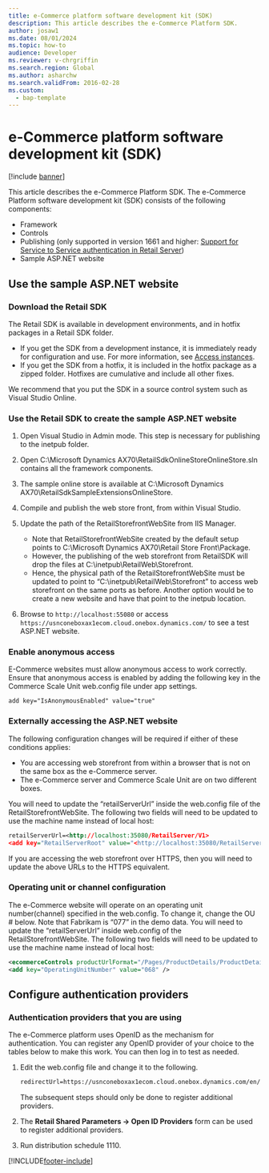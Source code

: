 ```yaml
---
title: e-Commerce platform software development kit (SDK)
description: This article describes the e-Commerce Platform SDK.
author: josaw1
ms.date: 08/01/2024
ms.topic: how-to
audience: Developer
ms.reviewer: v-chrgriffin
ms.search.region: Global
ms.author: asharchw
ms.search.validFrom: 2016-02-28
ms.custom: 
  - bap-template
---
```


#  e-Commerce platform software development kit (SDK)

[!include [banner](../includes/banner.md)]

This article describes the e-Commerce Platform SDK. The e-Commerce Platform software development kit (SDK) consists of the following components:

-   Framework
-   Controls
-   Publishing (only supported in version 1661 and higher: [Support for Service to Service authentication in Retail Server](https://community.dynamics.com/ax/b/axforretail/archive/2016/09/24/support-for-service-to-service-authentication-in-retail-server))
-   Sample ASP.NET website

## Use the sample ASP.NET website


### Download the Retail SDK

The Retail SDK is available in development environments, and in hotfix packages in a Retail SDK folder.

- If you get the SDK from a development instance, it is immediately ready for configuration and use. For more information, see [Access instances](../../fin-ops-core/dev-itpro/dev-tools/access-instances.md). 
- If you get the SDK from a hotfix, it is included in the hotfix package as a zipped folder. Hotfixes are cumulative and include all other fixes. 

We recommend that you put the SDK in a source control system such as Visual Studio Online.

### Use the Retail SDK to create the sample ASP.NET website
1.  Open Visual Studio in Admin mode. This step is necessary for publishing to the inetpub folder.
2.  Open C:\\Microsoft Dynamics AX70\\RetailSdkOnlineStoreOnlineStore.sln contains all the framework components.
3.  The sample online store is available at C:\\Microsoft Dynamics AX70\\RetailSdkSampleExtensionsOnlineStore.
4.  Compile and publish the web store front, from within Visual Studio.
5.  Update the path of the RetailStorefrontWebSite from IIS Manager.
    -  Note that RetailStorefrontWebSite created by the default setup points to C:\\Microsoft Dynamics AX70\\Retail Store Front\\Package.
    -  However, the publishing of the web storefront from RetailSDK will drop the files at C:\\inetpub\\RetailWeb\\Storefront.
    -  Hence, the physical path of the RetailStorefrontWebSite must be updated to point to “C:\\inetpub\\RetailWeb\\Storefront” to access web storefront on the same ports as before. Another option would be to create a new website and have that point to the inetpub location.

6.  Browse to `http://localhost:55080` or access `https://usnconeboxax1ecom.cloud.onebox.dynamics.com/` to see a test ASP.NET website.

### Enable anonymous access

E-Commerce websites must allow anonymous access to work correctly. Ensure that anonymous access is enabled by adding the following key in the Commerce Scale Unit web.config file under app settings.

`
add key="IsAnonymousEnabled" value="true"
`

### Externally accessing the ASP.NET website

The following configuration changes will be required if either of these conditions applies:

-   You are accessing web storefront from within a browser that is not on the same box as the e-Commerce server.
-   The e-Commerce server and Commerce Scale Unit are on two different boxes.

You will need to update the “retailServerUrl” inside the web.config file of the RetailStorefrontWebSite. The following two fields will need to be updated to use the machine name instead of local host:

```xml
retailServerUrl=<http://localhost:35080/RetailServer/V1>
<add key="RetailServerRoot" value="<http://localhost:35080/RetailServer/V1>" />
```

If you are accessing the web storefront over HTTPS, then you will need to update the above URLs to the HTTPS equivalent.

### Operating unit or channel configuration

The e-Commerce website will operate on an operating unit number(channel) specified in the web.config. To change it, change the OU \# below. Note that Fabrikam is “077” in the demo data. You will need to update the “retailServerUrl” inside web.config of the RetailStorefrontWebSite. The following two fields will need to be updated to use the machine name instead of local host:

```xml
<ecommerceControls productUrlFormat="/Pages/ProductDetails/ProductDetails.aspx?itemId={0}" retailServerUrl="http://localhost:35080/RetailServer/V1" operatingUnitNumber="068">
<add key="OperatingUnitNumber" value="068" />
```

## Configure authentication providers
### Authentication providers that you are using

The e-Commerce platform uses OpenID as the mechanism for authentication. You can register any OpenID provider of your choice to the tables below to make this work. You can then log in to test as needed.

1.  Edit the web.config file and change it to the following.

    ```xml
    redirectUrl=https://usnconeboxax1ecom.cloud.onebox.dynamics.com/en/Pages/OauthV2Redirect/OauthV2Redirect.aspx
    ```
    
    The subsequent steps should only be done to register additional providers.

2.  The **Retail Shared Parameters -&gt; Open ID Providers** form can be used to register additional providers.
3.  Run distribution schedule 1110.



[!INCLUDE[footer-include](../../includes/footer-banner.md)]
